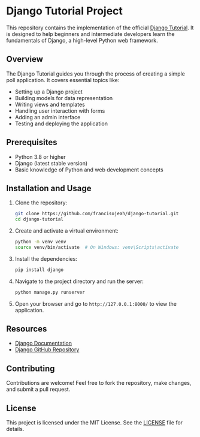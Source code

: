 # Django Tutorial Project

This repository contains the implementation of the official [Django Tutorial](https://docs.djangoproject.com/en/stable/intro/tutorial01/). It is designed to help beginners and intermediate developers learn the fundamentals of Django, a high-level Python web framework.

## Overview

The Django Tutorial guides you through the process of creating a simple poll application. It covers essential topics like:

- Setting up a Django project
- Building models for data representation
- Writing views and templates
- Handling user interaction with forms
- Adding an admin interface
- Testing and deploying the application


## Prerequisites

- Python 3.8 or higher
- Django (latest stable version)
- Basic knowledge of Python and web development concepts

## Installation and Usage

1. Clone the repository:
   ```bash
   git clone https://github.com/francisojeah/django-tutorial.git
   cd django-tutorial
   ```

2. Create and activate a virtual environment:
   ```bash
   python -m venv venv
   source venv/bin/activate  # On Windows: venv\Scripts\activate
   ```

3. Install the dependencies:
   ```bash
   pip install django
   ```

4. Navigate to the project directory and run the server:
   ```bash
   python manage.py runserver
   ```

5. Open your browser and go to `http://127.0.0.1:8000/` to view the application.

## Resources

- [Django Documentation](https://docs.djangoproject.com/)
- [Django GitHub Repository](https://github.com/django/django)

## Contributing

Contributions are welcome! Feel free to fork the repository, make changes, and submit a pull request.

## License

This project is licensed under the MIT License. See the [LICENSE](LICENSE) file for details.
